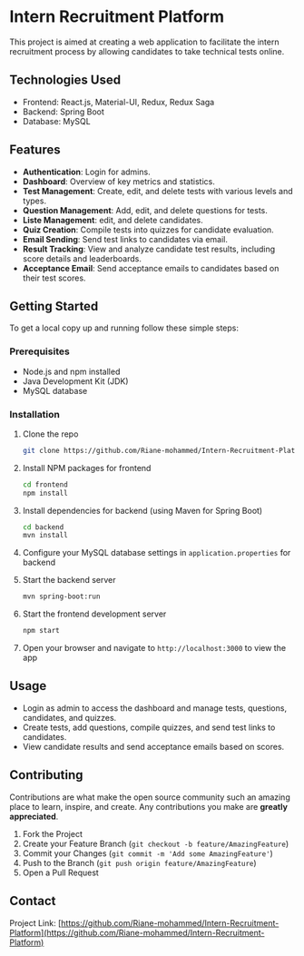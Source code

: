 # Intern Recruitment Platform

This project is aimed at creating a web application to facilitate the intern recruitment process by allowing candidates to take technical tests online. 

## Technologies Used

- Frontend: React.js, Material-UI, Redux, Redux Saga
- Backend: Spring Boot
- Database: MySQL
  
## Features

- **Authentication**: Login for admins.
- **Dashboard**: Overview of key metrics and statistics.
- **Test Management**: Create, edit, and delete tests with various levels and types.
- **Question Management**: Add, edit, and delete questions for tests.
- **Liste Management**: edit, and delete candidates.
- **Quiz Creation**: Compile tests into quizzes for candidate evaluation.
- **Email Sending**: Send test links to candidates via email.
- **Result Tracking**: View and analyze candidate test results, including score details and leaderboards.
- **Acceptance Email**: Send acceptance emails to candidates based on their test scores.

## Getting Started

To get a local copy up and running follow these simple steps:

### Prerequisites

- Node.js and npm installed
- Java Development Kit (JDK)
- MySQL database

### Installation

1. Clone the repo
   ```sh
   git clone https://github.com/Riane-mohammed/Intern-Recruitment-Platform
   ```
2. Install NPM packages for frontend
   ```sh
   cd frontend
   npm install
   ```
3. Install dependencies for backend (using Maven for Spring Boot)
   ```sh
   cd backend
   mvn install
   ```
4. Configure your MySQL database settings in `application.properties` for backend

5. Start the backend server
   ```sh
   mvn spring-boot:run
   ```
6. Start the frontend development server
   ```sh
   npm start
   ```
7. Open your browser and navigate to `http://localhost:3000` to view the app

## Usage

- Login as admin to access the dashboard and manage tests, questions, candidates, and quizzes.
- Create tests, add questions, compile quizzes, and send test links to candidates.
- View candidate results and send acceptance emails based on scores.

## Contributing

Contributions are what make the open source community such an amazing place to learn, inspire, and create. Any contributions you make are **greatly appreciated**.

1. Fork the Project
2. Create your Feature Branch (`git checkout -b feature/AmazingFeature`)
3. Commit your Changes (`git commit -m 'Add some AmazingFeature'`)
4. Push to the Branch (`git push origin feature/AmazingFeature`)
5. Open a Pull Request

## Contact

Project Link: [https://github.com/Riane-mohammed/Intern-Recruitment-Platform](https://github.com/Riane-mohammed/Intern-Recruitment-Platform)

